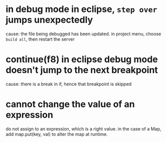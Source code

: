 # in debug mode in eclipse, `step over` jumps unexpectedly

cause:
  the file being debugged has been updated. in project menu, choose `build all`, then restart the server

# continue(f8) in eclipse debug mode doesn't jump to the next breakpoint

cause:
  there is a break in if, hence that breakpoint is skipped

# cannot change the value of an expression

do not assign to an expression, which is a right value.
in the case of a Map, add map.put(key, val) to alter the map at runtime.

